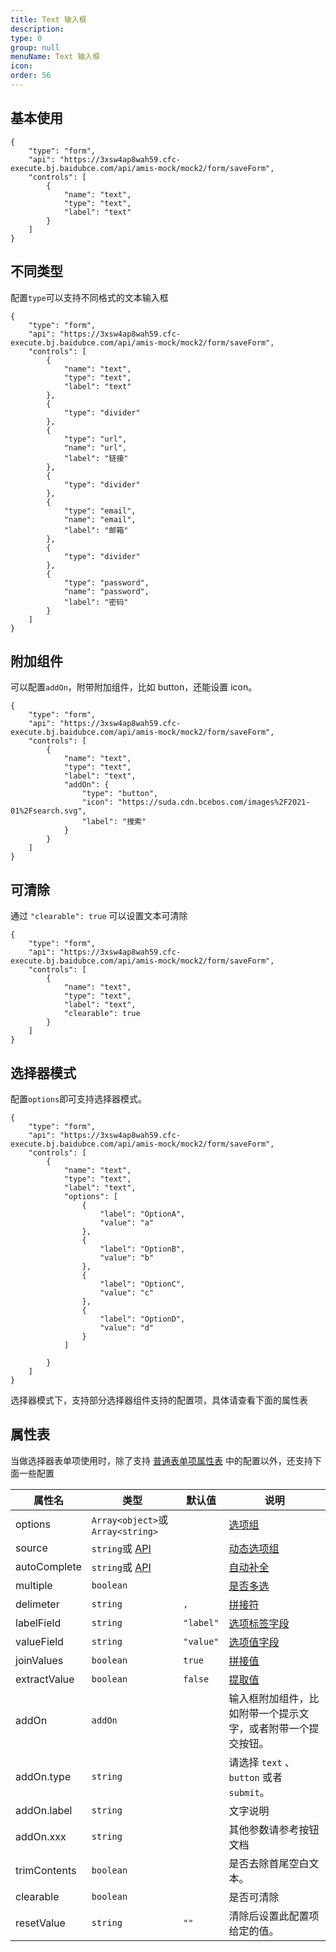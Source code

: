 ```yaml
---
title: Text 输入框
description:
type: 0
group: null
menuName: Text 输入框
icon:
order: 56
---
```


## 基本使用

```schema: scope="body"
{
    "type": "form",
    "api": "https://3xsw4ap8wah59.cfc-execute.bj.baidubce.com/api/amis-mock/mock2/form/saveForm",
    "controls": [
        {
            "name": "text",
            "type": "text",
            "label": "text"
        }
    ]
}
```

## 不同类型

配置`type`可以支持不同格式的文本输入框

```schema: scope="body"
{
    "type": "form",
    "api": "https://3xsw4ap8wah59.cfc-execute.bj.baidubce.com/api/amis-mock/mock2/form/saveForm",
    "controls": [
        {
            "name": "text",
            "type": "text",
            "label": "text"
        },
        {
            "type": "divider"
        },
        {
            "type": "url",
            "name": "url",
            "label": "链接"
        },
        {
            "type": "divider"
        },
        {
            "type": "email",
            "name": "email",
            "label": "邮箱"
        },
        {
            "type": "divider"
        },
        {
            "type": "password",
            "name": "password",
            "label": "密码"
        }
    ]
}
```

## 附加组件

可以配置`addOn`，附带附加组件，比如 button，还能设置 icon。

```schema: scope="body"
{
    "type": "form",
    "api": "https://3xsw4ap8wah59.cfc-execute.bj.baidubce.com/api/amis-mock/mock2/form/saveForm",
    "controls": [
        {
            "name": "text",
            "type": "text",
            "label": "text",
            "addOn": {
                "type": "button",
                "icon": "https://suda.cdn.bcebos.com/images%2F2021-01%2Fsearch.svg",
                "label": "搜索"
            }
        }
    ]
}
```

## 可清除

通过 `"clearable": true` 可以设置文本可清除

```schema: scope="body"
{
    "type": "form",
    "api": "https://3xsw4ap8wah59.cfc-execute.bj.baidubce.com/api/amis-mock/mock2/form/saveForm",
    "controls": [
        {
            "name": "text",
            "type": "text",
            "label": "text",
            "clearable": true
        }
    ]
}
```

## 选择器模式

配置`options`即可支持选择器模式。

```schema: scope="body"
{
    "type": "form",
    "api": "https://3xsw4ap8wah59.cfc-execute.bj.baidubce.com/api/amis-mock/mock2/form/saveForm",
    "controls": [
        {
            "name": "text",
            "type": "text",
            "label": "text",
            "options": [
                {
                    "label": "OptionA",
                    "value": "a"
                },
                {
                    "label": "OptionB",
                    "value": "b"
                },
                {
                    "label": "OptionC",
                    "value": "c"
                },
                {
                    "label": "OptionD",
                    "value": "d"
                }
            ]

        }
    ]
}
```

选择器模式下，支持部分选择器组件支持的配置项，具体请查看下面的属性表

## 属性表

当做选择器表单项使用时，除了支持 [普通表单项属性表](./formitem#%E5%B1%9E%E6%80%A7%E8%A1%A8) 中的配置以外，还支持下面一些配置

| 属性名       | 类型                                      | 默认值    | 说明                                                                                        |
| ------------ | ----------------------------------------- | --------- | ------------------------------------------------------------------------------------------- |
| options      | `Array<object>`或`Array<string>`          |           | [选项组](./options#%E9%9D%99%E6%80%81%E9%80%89%E9%A1%B9%E7%BB%84-options)                   |
| source       | `string`或 [API](../../../docs/types/api) |           | [动态选项组](./options#%E5%8A%A8%E6%80%81%E9%80%89%E9%A1%B9%E7%BB%84-source)                |
| autoComplete | `string`或 [API](../../../docs/types/api) |           | [自动补全](./options#%E8%87%AA%E5%8A%A8%E8%A1%A5%E5%85%A8-autocomplete)                     |
| multiple     | `boolean`                                 |           | [是否多选](./options#%E5%A4%9A%E9%80%89-multiple)                                           |
| delimeter    | `string`                                  | `,`       | [拼接符](./options#%E6%8B%BC%E6%8E%A5%E7%AC%A6-delimiter)                                   |
| labelField   | `string`                                  | `"label"` | [选项标签字段](./options#%E9%80%89%E9%A1%B9%E6%A0%87%E7%AD%BE%E5%AD%97%E6%AE%B5-labelfield) |
| valueField   | `string`                                  | `"value"` | [选项值字段](./options#%E9%80%89%E9%A1%B9%E5%80%BC%E5%AD%97%E6%AE%B5-valuefield)            |
| joinValues   | `boolean`                                 | `true`    | [拼接值](./options#%E6%8B%BC%E6%8E%A5%E5%80%BC-joinvalues)                                  |
| extractValue | `boolean`                                 | `false`   | [提取值](./options#%E6%8F%90%E5%8F%96%E5%A4%9A%E9%80%89%E5%80%BC-extractvalue)              |
| addOn        | `addOn`                                   |           | 输入框附加组件，比如附带一个提示文字，或者附带一个提交按钮。                                |
| addOn.type   | `string`                                  |           | 请选择 `text` 、`button` 或者 `submit`。                                                    |
| addOn.label  | `string`                                  |           | 文字说明                                                                                    |
| addOn.xxx    | `string`                                  |           | 其他参数请参考按钮文档                                                                      |
| trimContents | `boolean`                                 |           | 是否去除首尾空白文本。                                                                      |
| clearable    | `boolean`                                 |           | 是否可清除                                                                                  |
| resetValue   | `string`                                  | `""`      | 清除后设置此配置项给定的值。                                                                |
